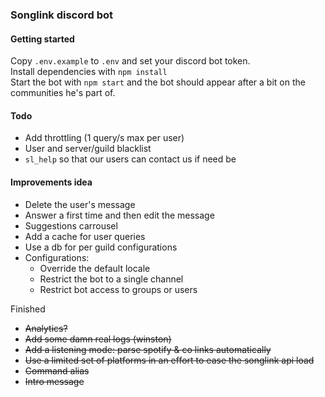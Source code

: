 ### Songlink discord bot

#### Getting started
Copy `.env.example` to `.env` and set your discord bot token.  
Install dependencies with `npm install`  
Start the bot with `npm start` and the bot should appear after a bit on the communities he's part of.  

#### Todo
* Add throttling (1 query/s max per user)
* User and server/guild blacklist
* `sl_help` so that our users can contact us if need be

#### Improvements idea
* Delete the user's message
* Answer a first time and then edit the message
* Suggestions carrousel
* Add a cache for user queries
* Use a db for per guild configurations
* Configurations:
  * Override the default locale
  * Restrict the bot to a single channel
  * Restrict bot access to groups or users

Finished
* ~~Analytics?~~
* ~~Add some damn real logs (winston)~~
* ~~Add a listening mode: parse spotify & co links automatically~~
* ~~Use a limited set of platforms in an effort to ease the songlink api load~~
* ~~Command alias~~
* ~~Intro message~~
